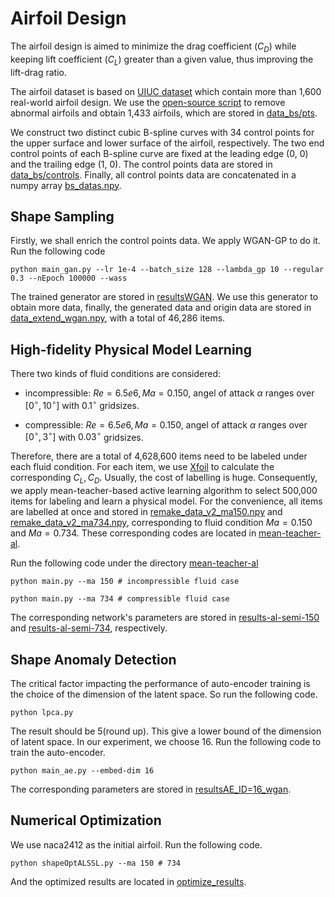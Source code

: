 # Airfoil Design

The airfoil design is aimed to minimize the drag coefficient ($C_D$) while keeping lift coefficient ($C_L$) greater
than a given value, thus improving the lift-drag ratio.

The airfoil dataset is based on [UIUC dataset](https://m-selig.ae.illinois.edu/ads/coord_database.html) 
which contain more than 1,600 real-world airfoil design.
We use the [open-source script](https://github.com/npuljc/Airfoil_preprocessing) to remove
abnormal airfoils and obtain 1,433 airfoils, which are stored in [data_bs/pts](data_bs/pts).

We construct two distinct cubic B-spline curves with 34 control points for the upper surface 
and lower surface of the airfoil, respectively. The two end control points of each B-spline curve are fixed
at the leading edge (0, 0) and the trailing edge (1, 0). The control points data are stored in
[data_bs/controls](data/controls). Finally, all control points data are concatenated in a numpy array 
[bs_datas.npy](data_bs/bs_datas.npy).

## Shape Sampling
Firstly, we shall enrich the control points data. We apply WGAN-GP to do it. Run the following code

```
python main_gan.py --lr 1e-4 --batch_size 128 --lambda_gp 10 --regular 0.3 --nEpoch 100000 --wass
```
The trained generator are stored in [resultsWGAN](shape-sampling/resultsWGANGAN_ngf*ndf=64*64_wass_True). 
We use this generator to obtain more data, finally, the generated data and origin data are stored in
[data_extend_wgan.npy](config/data_extend_wgan.npy), with a total of 46,286 items.


## High-fidelity Physical Model Learning

There two kinds of fluid conditions are considered: 

* incompressible: $Re=6.5e6, Ma=0.150$, angel of attack $\alpha$ ranges over $[0^\circ, 10^\circ]$ with $0.1^\circ$ 
gridsizes.

* compressible: $Re=6.5e6, Ma=0.150$, angel of attack $\alpha$ ranges over $[0^\circ, 3^\circ]$ with $0.03^\circ$ 
gridsizes.

Therefore, there are a total of 4,628,600 items need to be labeled under each fluid condition.
For each item, we use [Xfoil](https://github.com/DARcorporation/xfoil-python/tree/master)
to calculate the corresponding $C_L, C_D$. Usually, the cost of labelling is huge. 
Consequently, we apply mean-teacher-based active learning algorithm to select 500,000 items for labeling and 
learn a physical model. For the convenience, all items are labelled at once and stored in
[remake_data_v2_ma150.npy](config/remake_data_v2_ma150.npy) and
[remake_data_v2_ma734.npy](config/remake_data_v2_ma734.npy), corresponding to
fluid condition $Ma=0.150$ and $Ma=0.734$. These corresponding codes are located in [mean-teacher-al](mean-teacher-al).

Run the following code under the directory [mean-teacher-al](mean-teacher-al)
```
python main.py --ma 150 # incompressible fluid case

python main.py --ma 734 # compressible fluid case
```

The corresponding network's parameters are stored in 
[results-al-semi-150](mean-teacher-al/results-al-semi-150) and 
[results-al-semi-734](mean-teacher-al/results-al-semi-734), respectively.

## Shape Anomaly Detection

The critical factor impacting the performance of auto-encoder training 
is the choice of the dimension of the latent space.
So run the following code.
```
python lpca.py
```
The result should be 5(round up). This give a lower bound of the dimension of latent space. In our experiment, we choose 16.
Run the following code to train the auto-encoder.
```
python main_ae.py --embed-dim 16
```
The corresponding parameters are stored in [resultsAE_ID=16_wgan](shape-anomaly-detection/resultsAE_ID=16_wgan).

## Numerical Optimization

We use naca2412 as the initial airfoil. Run the following code.

```
python shapeOptALSSL.py --ma 150 # 734
```

And the optimized results are located in [optimize_results](optimize_results).
